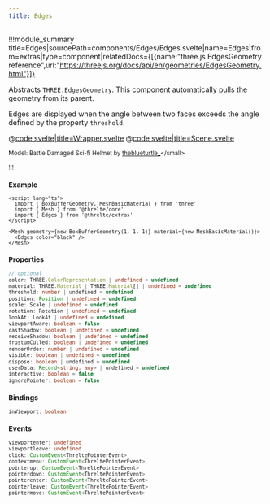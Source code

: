 ```yaml
---
title: Edges
---
```


<script lang="ts">
	import Wrapper from '$examples/extras/edges/App.svelte'
</script>

!!!module_summary title=Edges|sourcePath=components/Edges/Edges.svelte|name=Edges|from=extras|type=component|relatedDocs={[{name:"three.js EdgesGeometry reference",url:"https://threejs.org/docs/api/en/geometries/EdgesGeometry.html"}]}

Abstracts `THREE.EdgesGeometry`. This component automatically pulls the geometry from its parent.

Edges are displayed when the angle between two faces exceeds the angle defined by the property `threshold`.

<ExampleWrapper playgroundHref="/extras/edges">
<Wrapper />

<div slot="code">

@[code svelte|title=Wrapper.svelte](../../examples/extras/edges/App.svelte)
@[code svelte|title=Scene.svelte](../../examples/extras/edges/Scene.svelte)

</div>
</ExampleWrapper>

<small>Model: Battle Damaged Sci-fi Helmet by [theblueturtle\_](https://sketchfab.com/theblueturtle_)</small>

!!!

### Example

```svelte
<script lang="ts">
  import { BoxBufferGeometry, MeshBasicMaterial } from 'three'
  import { Mesh } from '@threlte/core'
  import { Edges } from '@threlte/extras'
</script>

<Mesh geometry={new BoxBufferGeometry(1, 1, 1)} material={new MeshBasicMaterial()}>
  <Edges color="black" />
</Mesh>
```

### Properties

```ts
// optional
color: THREE.ColorRepresentation | undefined = undefined
material: THREE.Material | THREE.Material[] | undefined = undefined
threshold: number | undefined = undefined
position: Position | undefined = undefined
scale: Scale | undefined = undefined
rotation: Rotation | undefined = undefined
lookAt: LookAt | undefined = undefined
viewportAware: boolean = false
castShadow: boolean | undefined = undefined
receiveShadow: boolean | undefined = undefined
frustumCulled: boolean | undefined = undefined
renderOrder: number | undefined = undefined
visible: boolean | undefined = undefined
dispose: boolean | undefined = undefined
userData: Record<string, any> | undefined = undefined
interactive: boolean = false
ignorePointer: boolean = false
```

### Bindings

```ts
inViewport: boolean
```

### Events

```ts
viewportenter: undefined
viewportleave: undefined
click: CustomEvent<ThreltePointerEvent>
contextmenu: CustomEvent<ThreltePointerEvent>
pointerup: CustomEvent<ThreltePointerEvent>
pointerdown: CustomEvent<ThreltePointerEvent>
pointerenter: CustomEvent<ThreltePointerEvent>
pointerleave: CustomEvent<ThreltePointerEvent>
pointermove: CustomEvent<ThreltePointerEvent>
```
